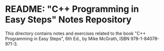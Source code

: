 # README: "C++ Programming in Easy Steps" Notes Repository

This directory contains notes and exercises related to the book "C++
Programming in Easy Steps", 6th Ed., by Mike McGrath, ISBN
978-1-84078-971-3.

